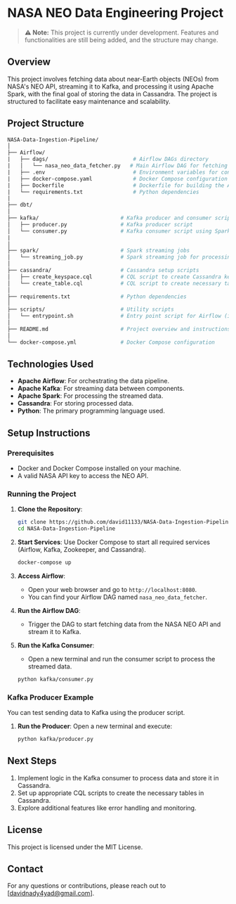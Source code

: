 # NASA NEO Data Engineering Project

> **⚠️ Note:** This project is currently under development. Features and functionalities are still being added, and the structure may change.

## Overview

This project involves fetching data about near-Earth objects (NEOs) from NASA's NEO API, streaming it to Kafka, and processing it using Apache Spark, with the final goal of storing the data in Cassandra. The project is structured to facilitate easy maintenance and scalability.

## Project Structure
```graphql
NASA-Data-Ingestion-Pipeline/
│
├── Airflow/
|   ├── dags/                           # Airflow DAGs directory
|   │   └── nasa_neo_data_fetcher.py   # Main Airflow DAG for fetching NASA data
|   ├── .env                            # Environment variables for configuration
|   ├── docker-compose.yaml             # Docker Compose configuration
|   ├── Dockerfile                      # Dockerfile for building the Airflow image
|   └── requirements.txt                # Python dependencies
|
├── dbt/
│
├── kafka/                          # Kafka producer and consumer scripts
│   ├── producer.py                 # Kafka producer script
│   └── consumer.py                 # Kafka consumer script using Spark
|
│
├── spark/                          # Spark streaming jobs
│   └── streaming_job.py            # Spark streaming job for processing data
│
├── cassandra/                      # Cassandra setup scripts
│   ├── create_keyspace.cql         # CQL script to create Cassandra keyspace
│   └── create_table.cql            # CQL script to create necessary tables
│
├── requirements.txt                # Python dependencies
│
├── scripts/                        # Utility scripts
│   └── entrypoint.sh               # Entry point script for Airflow (if needed)
│
├── README.md                       # Project overview and instructions
│
└── docker-compose.yml              # Docker Compose configuration
```

## Technologies Used

- **Apache Airflow**: For orchestrating the data pipeline.
- **Apache Kafka**: For streaming data between components.
- **Apache Spark**: For processing the streamed data.
- **Cassandra**: For storing processed data.
- **Python**: The primary programming language used.

## Setup Instructions

### Prerequisites

- Docker and Docker Compose installed on your machine.
- A valid NASA API key to access the NEO API.

### Running the Project

1. **Clone the Repository**:
   ```bash
   git clone https://github.com/david11133/NASA-Data-Ingestion-Pipeline
   cd NASA-Data-Ingestion-Pipeline
   ```

2. **Start Services**:
   Use Docker Compose to start all required services (Airflow, Kafka, Zookeeper, and Cassandra).
   ```bash
   docker-compose up
   ```

3. **Access Airflow**:
   - Open your web browser and go to `http://localhost:8080`.
   - You can find your Airflow DAG named `nasa_neo_data_fetcher`.

4. **Run the Airflow DAG**:
   - Trigger the DAG to start fetching data from the NASA NEO API and stream it to Kafka.

5. **Run the Kafka Consumer**:
   - Open a new terminal and run the consumer script to process the streamed data.
   ```bash
   python kafka/consumer.py
   ```

### Kafka Producer Example

You can test sending data to Kafka using the producer script.

1. **Run the Producer**:
   Open a new terminal and execute:
   ```bash
   python kafka/producer.py
   ```

## Next Steps

1. Implement logic in the Kafka consumer to process data and store it in Cassandra.
2. Set up appropriate CQL scripts to create the necessary tables in Cassandra.
3. Explore additional features like error handling and monitoring.

## License

This project is licensed under the MIT License.

## Contact

For any questions or contributions, please reach out to [davidnady4yad@gmail.com].